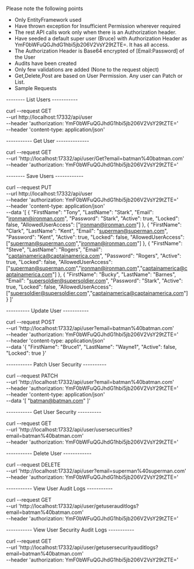 Please note the following points

- Only EntityFramework used
- Have thrown exception for Insufficient Permission wherever required 
- The rest API calls work only when there is an Authorization header.
- Have seeded a default super user (Bruce) with Authorization Header as YmF0bWFuQGJhdG1hbi5jb206V2VsY29tZTE=. It has all access.
- The Authorization Header is Base64 encrypted of [Email:Password] of the User
- Audits have been created
- Only few validations are added (None to the request object)
- Get,Delete,Post are based on User Permission. Any user can Patch or List.
- Sample Requests

-------- List Users -----------

curl --request GET \
  --url http://localhost:17332/api/user \
  --header 'authorization: YmF0bWFuQGJhdG1hbi5jb206V2VsY29tZTE=' \
  --header 'content-type: application/json'

----------- Get User --------------

curl --request GET \
  --url 'http://localhost:17332/api/user/Get?email=batman%40batman.com' \
  --header 'authorization: YmF0bWFuQGJhdG1hbi5jb206V2VsY29tZTE='


-------- Save Users ------------

curl --request PUT \
  --url http://localhost:17332/api/user \
  --header 'authorization: YmF0bWFuQGJhdG1hbi5jb206V2VsY29tZTE=' \
  --header 'content-type: application/json' \
  --data '[
	{
		"FirstName": "Tony",
		"LastName": "Stark",
		"Email": "ironman@ironman.com",
		"Password": "Stark",
		"Active": true,
		"Locked": false,
		"AllowedUserAccess": ["ironman@ironman.com"]
	},
	{
		"FirstName": "Clark",
		"LastName": "Kent",
		"Email": "superman@superman.com",
		"Password": "Kent",
		"Active": true,
		"Locked": false,
		"AllowedUserAccess": ["superman@superman.com","ironman@ironman.com"]
	},
	{
		"FirstName": "Steve",
		"LastName": "Rogers",
		"Email": "captainamerica@captainamerica.com",
		"Password": "Rogers",
		"Active": true,
		"Locked": false,
		"AllowedUserAccess": ["superman@superman.com","ironman@ironman.com","captainamerica@captainamerica.com"]
	},
	{
		"FirstName": "Bucky",
		"LastName": "Barnes",
		"Email": "supersoldier@supersoldier.com",
		"Password": "Stark",
		"Active": true,
		"Locked": false,
		"AllowedUserAccess": ["supersoldier@supersoldier.com","captainamerica@captainamerica.com"]
	}
]'

---------- Update User -----------

curl --request POST \
  --url 'http://localhost:17332/api/user?email=batman%40batman.com' \
  --header 'authorization: YmF0bWFuQGJhdG1hbi5jb206V2VsY29tZTE=' \
  --header 'content-type: application/json' \
  --data '{
		"FirstName": "Bruce1",
		"LastName": "Wayne1",
		"Active": false,
		"Locked": true
}'

----------- Patch User Security ----------

curl --request PATCH \
  --url 'http://localhost:17332/api/user?email=batman%40batman.com' \
  --header 'authorization: YmF0bWFuQGJhdG1hbi5jb206V2VsY29tZTE=' \
  --header 'content-type: application/json' \
  --data '[
	"batman@batman.com"
]'

----------- Get User Security ----------

curl --request GET \
  --url 'http://localhost:17332/api/user/usersecurities?email=batman%40batman.com' \
  --header 'authorization: YmF0bWFuQGJhdG1hbi5jb206V2VsY29tZTE='

----------- Delete User ------------

curl --request DELETE \
  --url 'http://localhost:17332/api/user?email=superman%40superman.com' \
  --header 'authorization: YmF0bWFuQGJhdG1hbi5jb206V2VsY29tZTE='

----------- View User Audit Logs -----------

curl --request GET \
  --url 'http://localhost:17332/api/user/getuserauditlogs?email=batman%40batman.com' \
  --header 'authorization: YmF0bWFuQGJhdG1hbi5jb206V2VsY29tZTE='


----------- View User Security Audit Logs -----------

curl --request GET \
  --url 'http://localhost:17332/api/user/getusersecurityauditlogs?email=batman%40batman.com' \
  --header 'authorization: YmF0bWFuQGJhdG1hbi5jb206V2VsY29tZTE='
